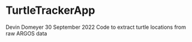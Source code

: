 # TurtleTrackerApp
Devin Domeyer
30 September 2022
Code to extract turtle locations from raw ARGOS data
